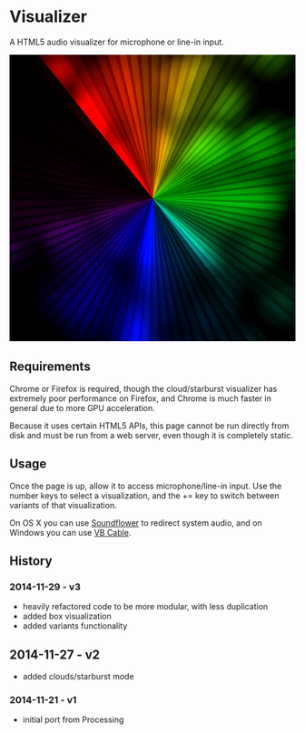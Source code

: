 # Visualizer

A HTML5 audio visualizer for microphone or line-in input.

![](thumbnail.jpg)

## Requirements

Chrome or Firefox is required, though the cloud/starburst visualizer has extremely poor performance on Firefox, and Chrome is much faster in general due to more GPU acceleration.

Because it uses certain HTML5 APIs, this page cannot be run directly from disk and must be run from a web server, even though it is completely static.

## Usage

Once the page is up, allow it to access microphone/line-in input. Use the number keys to select a visualization, and the += key to switch between variants of that visualization.

On OS X you can use [Soundflower](http://rogueamoeba.com/freebies/soundflower/) to redirect system audio, and on Windows you can use [VB Cable](http://vb-audio.pagesperso-orange.fr/Cable/).

## History

### 2014-11-29 - v3

  * heavily refactored code to be more modular, with less duplication
  * added box visualization
  * added variants functionality

## 2014-11-27 - v2

  * added clouds/starburst mode

### 2014-11-21 - v1

  * initial port from Processing